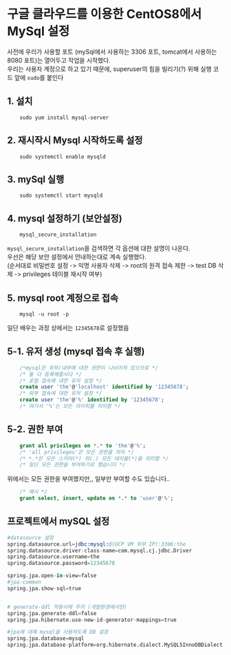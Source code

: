 # 구글 클라우드를 이용한 CentOS8에서 MySql 설정

사전에 우리가 사용할 포트 (mySql에서 사용하는 3306 포트, tomcat에서 사용하는 8080 포트)는 열어두고 작업을 시작했다.  
우리는 사용자 계정으로 하고 있기 때문에, superuser의 힘을 빌리기(?) 위해 실행 코드 앞에 `sudo`를 붙인다

## 1. 설치
```
    sudo yum install mysql-server
```

## 2. 재시작시 Mysql 시작하도록 설정
```
    sudo systemctl enable mysqld
```

## 3. mySql 실행
```
    sudo systemctl start mysqld
```

## 4. mysql 설정하기 (보안설정)
```
    mysql_secure_installation
```
`mysql_secure_installation`을 검색하면 각 옵션에 대한 설명이 나온다.  
우선은 해당 보안 설정에서 안내하는대로 계속 실행했다.  
(순서대로 비밀번호 설정 -> 익명 사용자 삭제 -> root의 원격 접속 제한 -> test DB 삭제 -> privileges 테이블 재시작 여부)

## 5. mysql root 계정으로 접속
```
    mysql -u root -p
```
일단 배우는 과정 상에서는 `12345678`로 설정했음

## 5-1. 유저 생성 (mysql 접속 후 실행)
```sql
    /*mysql은 외부/내부에 대한 권한이 나뉘어져 있으므로 */
    /* 둘 다 등록해줍시다 */
    /* 로컬 접속에 대한 유저 설정 */
    create user 'the'@'localhost' identified by '12345678';
    /* 외부 접속에 대한 유저 설정 */
    create user 'the'@'%' identified by '12345678';
    /* 여기서 '%'는 모든 아이피를 의미함 */
```

## 5-2. 권한 부여
```sql
    grant all privileges on *.* to 'the'@'%';
    /* 'all privileges'은 모든 권한을 의미 */
    /* *.*은 모든 스키마(*) 의(.) 모든 테이블(*)을 의미함 */
    /* 일단 모든 권한을 부여하기로 했습니다 */
```
위에서는 모든 권한을 부여했지만,, 일부만 부여할 수도 있습니다..
```sql
    /* 예시 */
    grant select, insert, update on *.* to 'user'@'%';
```

## 프로젝트에서 mySQL 설정
```s
#datasource 설정
spring.datasource.url=jdbc:mysql:@(GCP VM 외부 IP):3306:the
spring.datasource.driver-class-name=com.mysql.cj.jdbc.Driver
spring.datasource.username=the
spring.datasource.password=12345678

spring.jpa.open-in-view=false
#jpa-common
spring.jpa.show-sql=true


# generate-ddl 적용시에 주의 (개발환경에서만)
spring.jpa.generate-ddl=false
spring.jpa.hibernate.use-new-id-generator-mappings=true

#jpa에 대해 mysql을 사용하도록 DB 설정
spring.jpa.database=mysql
spring.jpa.database-platform=org.hibernate.dialect.MySQL5InnoDBDialect

```
